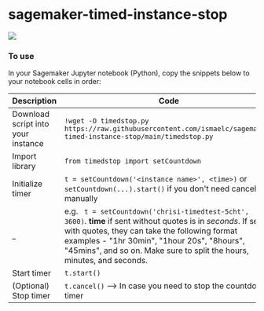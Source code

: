 # sagemaker-timed-instance-stop

![](https://i.postimg.cc/Kz1zkGdq/sagemakertimedstop.png)

### To use
In your Sagemaker Jupyter notebook (Python), copy the snippets below to your notebook cells in order:

Description | Code
------ | ------
Download script into your instance   | `!wget -O timedstop.py https://raw.githubusercontent.com/ismaelc/sagemaker-timed-instance-stop/main/timedstop.py`
Import library | `from timedstop import setCountdown`
Initialize timer | `t = setCountdown('<instance name>', <time>)` or `setCountdown(...).start()` if you don't need cancel manually 
 _ | e.g. ` t = setCountdown('chrisi-timedtest-5cht', 3600)`. **time** if sent without quotes is in _seconds_. If sent with quotes, they can take the following format examples - "1hr 30min", "1hour 20s", "8hours", "45mins", and so on. Make sure to split the hours, minutes, and seconds.
Start timer | `t.start()`
(Optional) Stop timer | `t.cancel()` --> In case you need to stop the countdown timer
